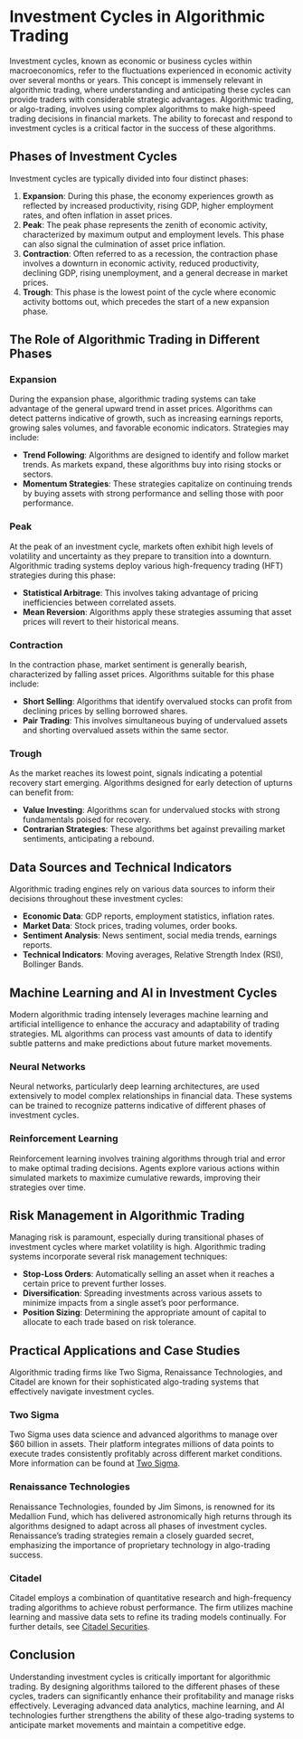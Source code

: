 # Investment Cycles in Algorithmic Trading

Investment cycles, known as economic or business cycles within macroeconomics, refer to the fluctuations experienced in economic activity over several months or years. This concept is immensely relevant in algorithmic trading, where understanding and anticipating these cycles can provide traders with considerable strategic advantages. Algorithmic trading, or algo-trading, involves using complex algorithms to make high-speed trading decisions in financial markets. The ability to forecast and respond to investment cycles is a critical factor in the success of these algorithms.

## Phases of Investment Cycles

Investment cycles are typically divided into four distinct phases:

1. **Expansion**: During this phase, the economy experiences growth as reflected by increased productivity, rising GDP, higher employment rates, and often inflation in asset prices.
2. **Peak**: The peak phase represents the zenith of economic activity, characterized by maximum output and employment levels. This phase can also signal the culmination of asset price inflation.
3. **Contraction**: Often referred to as a recession, the contraction phase involves a downturn in economic activity, reduced productivity, declining GDP, rising unemployment, and a general decrease in market prices.
4. **Trough**: This phase is the lowest point of the cycle where economic activity bottoms out, which precedes the start of a new expansion phase.

## The Role of Algorithmic Trading in Different Phases

### Expansion

During the expansion phase, algorithmic trading systems can take advantage of the general upward trend in asset prices. Algorithms can detect patterns indicative of growth, such as increasing earnings reports, growing sales volumes, and favorable economic indicators. Strategies may include:

- **Trend Following**: Algorithms are designed to identify and follow market trends. As markets expand, these algorithms buy into rising stocks or sectors.
- **Momentum Strategies**: These strategies capitalize on continuing trends by buying assets with strong performance and selling those with poor performance.

### Peak

At the peak of an investment cycle, markets often exhibit high levels of volatility and uncertainty as they prepare to transition into a downturn. Algorithmic trading systems deploy various high-frequency trading (HFT) strategies during this phase:

- **Statistical Arbitrage**: This involves taking advantage of pricing inefficiencies between correlated assets.
- **Mean Reversion**: Algorithms apply these strategies assuming that asset prices will revert to their historical means.

### Contraction

In the contraction phase, market sentiment is generally bearish, characterized by falling asset prices. Algorithms suitable for this phase include:

- **Short Selling**: Algorithms that identify overvalued stocks can profit from declining prices by selling borrowed shares.
- **Pair Trading**: This involves simultaneous buying of undervalued assets and shorting overvalued assets within the same sector.

### Trough

As the market reaches its lowest point, signals indicating a potential recovery start emerging. Algorithms designed for early detection of upturns can benefit from:

- **Value Investing**: Algorithms scan for undervalued stocks with strong fundamentals poised for recovery.
- **Contrarian Strategies**: These algorithms bet against prevailing market sentiments, anticipating a rebound.

## Data Sources and Technical Indicators

Algorithmic trading engines rely on various data sources to inform their decisions throughout these investment cycles:

- **Economic Data**: GDP reports, employment statistics, inflation rates.
- **Market Data**: Stock prices, trading volumes, order books.
- **Sentiment Analysis**: News sentiment, social media trends, earnings reports.
- **Technical Indicators**: Moving averages, Relative Strength Index (RSI), Bollinger Bands.

## Machine Learning and AI in Investment Cycles

Modern algorithmic trading intensely leverages machine learning and artificial intelligence to enhance the accuracy and adaptability of trading strategies. ML algorithms can process vast amounts of data to identify subtle patterns and make predictions about future market movements.

### Neural Networks

Neural networks, particularly deep learning architectures, are used extensively to model complex relationships in financial data. These systems can be trained to recognize patterns indicative of different phases of investment cycles.

### Reinforcement Learning

Reinforcement learning involves training algorithms through trial and error to make optimal trading decisions. Agents explore various actions within simulated markets to maximize cumulative rewards, improving their strategies over time.

## Risk Management in Algorithmic Trading

Managing risk is paramount, especially during transitional phases of investment cycles where market volatility is high. Algorithmic trading systems incorporate several risk management techniques:

- **Stop-Loss Orders**: Automatically selling an asset when it reaches a certain price to prevent further losses.
- **Diversification**: Spreading investments across various assets to minimize impacts from a single asset’s poor performance.
- **Position Sizing**: Determining the appropriate amount of capital to allocate to each trade based on risk tolerance.

## Practical Applications and Case Studies

Algorithmic trading firms like Two Sigma, Renaissance Technologies, and Citadel are known for their sophisticated algo-trading systems that effectively navigate investment cycles.

### Two Sigma

Two Sigma uses data science and advanced algorithms to manage over $60 billion in assets. Their platform integrates millions of data points to execute trades consistently profitably across different market conditions. More information can be found at [Two Sigma](https://www.twosigma.com/).

### Renaissance Technologies

Renaissance Technologies, founded by Jim Simons, is renowned for its Medallion Fund, which has delivered astronomically high returns through its algorithms designed to adapt across all phases of investment cycles. Renaissance’s trading strategies remain a closely guarded secret, emphasizing the importance of proprietary technology in algo-trading success.

### Citadel

Citadel employs a combination of quantitative research and high-frequency trading algorithms to achieve robust performance. The firm utilizes machine learning and massive data sets to refine its trading models continually. For further details, see [Citadel Securities](https://www.citadelsecurities.com/).

## Conclusion

Understanding investment cycles is critically important for algorithmic trading. By designing algorithms tailored to the different phases of these cycles, traders can significantly enhance their profitability and manage risks effectively. Leveraging advanced data analytics, machine learning, and AI technologies further strengthens the ability of these algo-trading systems to anticipate market movements and maintain a competitive edge.

